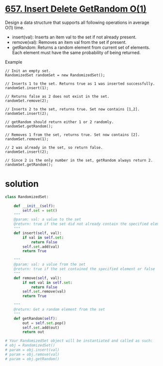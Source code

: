 # [657. Insert Delete GetRandom O(1)](lintcode.com/problem/insert-delete-getrandom-o1/description)

Design a data structure that supports all following operations in average O(1) time.

- insert(val): Inserts an item val to the set if not already present.
- remove(val): Removes an item val from the set if present.
- getRandom: Returns a random element from current set of elements. Each element must have the same probability of being returned.

Example
```
// Init an empty set.
RandomizedSet randomSet = new RandomizedSet();

// Inserts 1 to the set. Returns true as 1 was inserted successfully.
randomSet.insert(1);

// Returns false as 2 does not exist in the set.
randomSet.remove(2);

// Inserts 2 to the set, returns true. Set now contains [1,2].
randomSet.insert(2);

// getRandom should return either 1 or 2 randomly.
randomSet.getRandom();

// Removes 1 from the set, returns true. Set now contains [2].
randomSet.remove(1);

// 2 was already in the set, so return false.
randomSet.insert(2);

// Since 2 is the only number in the set, getRandom always return 2.
randomSet.getRandom();
```
# solution
```python
class RandomizedSet:
    
    def __init__(self):
        self.set = set()
    """
    @param: val: a value to the set
    @return: true if the set did not already contain the specified element or false
    """
    def insert(self, val):
        if val in self.set:
            return False
        self.set.add(val)
        return True

    """
    @param: val: a value from the set
    @return: true if the set contained the specified element or false
    """
    def remove(self, val):
        if not val in self.set:
            return False
        self.set.remove(val)
        return True

    """
    @return: Get a random element from the set
    """
    def getRandom(self):
        out = self.set.pop()
        self.set.add(out)
        return out

# Your RandomizedSet object will be instantiated and called as such:
# obj = RandomizedSet()
# param = obj.insert(val)
# param = obj.remove(val)
# param = obj.getRandom()
```